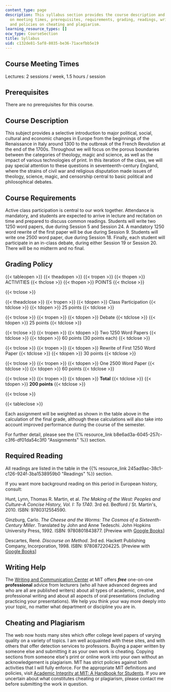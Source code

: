 ```yaml
---
content_type: page
description: This syllabus section provides the course description and information
  on meeting times, prerequisites, requirements, grading, readings, writing help,
  and policies on cheating and plagiarism.
learning_resource_types: []
ocw_type: CourseSection
title: Syllabus
uid: c132de81-5af8-8035-be36-71acefbb5e19
---
```


Course Meeting Times
--------------------

Lectures: 2 sessions / week, 1.5 hours / session

Prerequisites
-------------

There are no prerequisites for this course.

Course Description
------------------

This subject provides a selective introduction to major political, social, cultural and economic changes in Europe from the beginnings of the Renaissance in Italy around 1300 to the outbreak of the French Revolution at the end of the 1700s. Throughout we will focus on the porous boundaries between the categories of theology, magic and science, as well as the impact of various technologies of print. In this iteration of the class, we will pay special attention to these questions in seventeenth-century England, where the strains of civil war and religious disputation made issues of theology, science, magic, and censorship central to basic political and philosophical debates.

Course Requirements
-------------------

Active class participation is central to our work together. Attendance is mandatory, and students are expected to arrive in lecture and recitation on time and prepared to discuss common readings. Students will write two 1250 word papers, due during Session 5 and Session 24. A mandatory 1250 word rewrite of the first paper will be due during Session 9. Students will write one 2500 word paper, due during Session 18. Finally, each student will participate in an in-class debate, during either Session 19 or Session 20. There will be no midterm and no final.

Grading Policy
--------------

{{< tableopen >}}
{{< theadopen >}}
{{< tropen >}}
{{< thopen >}}
ACTIVITIES
{{< thclose >}}
{{< thopen >}}
POINTS
{{< thclose >}}

{{< trclose >}}

{{< theadclose >}}
{{< tropen >}}
{{< tdopen >}}
Class Participation
{{< tdclose >}}
{{< tdopen >}}
25 points
{{< tdclose >}}

{{< trclose >}}
{{< tropen >}}
{{< tdopen >}}
Debate
{{< tdclose >}}
{{< tdopen >}}
25 points
{{< tdclose >}}

{{< trclose >}}
{{< tropen >}}
{{< tdopen >}}
Two 1250 Word Papers
{{< tdclose >}}
{{< tdopen >}}
60 points (30 points each)
{{< tdclose >}}

{{< trclose >}}
{{< tropen >}}
{{< tdopen >}}
Rewrite of First 1250 Word Paper
{{< tdclose >}}
{{< tdopen >}}
30 points
{{< tdclose >}}

{{< trclose >}}
{{< tropen >}}
{{< tdopen >}}
One 2500 Word Paper
{{< tdclose >}}
{{< tdopen >}}
60 points
{{< tdclose >}}

{{< trclose >}}
{{< tropen >}}
{{< tdopen >}}
**Total**
{{< tdclose >}}
{{< tdopen >}}
**200 points**
{{< tdclose >}}

{{< trclose >}}

{{< tableclose >}}

Each assignment will be weighted as shown in the table above in the calculation of the final grade, although these calculations will also take into account improved performance during the course of the semester.

For further detail, please see the {{% resource_link b8e6ad3a-6045-257c-c3f6-df01da54c3f0 "Assignments" %}} section.

Required Reading
----------------

All readings are listed in the table in the {{% resource_link 245ad9ac-38c1-c126-924f-3ba1538959b0 "Readings" %}} section.

If you want more background reading on this period in European history, consult:

Hunt, Lynn, Thomas R. Martin, et al. _The Making of the West: Peoples and Culture–A Concise History, Vol. I: To 1740_. 3rd ed. Bedford / St. Martin's, 2010. ISBN: 9780312554590.

Ginzburg, Carlo. _The Cheese and the Worms: The Cosmos of a Sixteenth-Century Miller_. Translated by John and Anne Tedeschi. John Hopkins University Press, 1992. ISBN: 9780801843877. \[Preview with [Google Books](http://books.google.com/books?id=4IUREWq_o3MC&pg=PAfrontcover)\]

Descartes, René. _Discourse on Method_. 3rd ed. Hackett Publishing Company, Incorporation, 1998. ISBN: 9780872204225. \[Preview with [Google Books](http://books.google.com/books?id=URMSbDE9JvgC&pg=PAfrontcover)\]

Writing Help
------------

The [Writing and Communication Center](http://cmsw.mit.edu/writing-and-communication-center/) at MIT offers _**free**_ one-on-one **professional** advice from lecturers (who all have advanced degrees and who are all are published writers) about all types of academic, creative, and professional writing and about all aspects of oral presentations (including practicing your presentations). We help you think your way more deeply into your topic, no matter what department or discipline you are in.

Cheating and Plagiarism
-----------------------

The web now hosts many sites which offer college level papers of varying quality on a variety of topics. I am well acquainted with these sites, and with others that offer detection services to professors. Buying a paper written by someone else and submitting it as your own work is cheating. Copying sections from someone else's print or online work into your own without an acknowledgement is plagiarism. MIT has strict policies against both activities that I will fully enforce. For the appropriate MIT definitions and policies, visit [Academic Integrity at MIT: A Handbook for Students](http://integrity.mit.edu/). If you are uncertain about what constitutes cheating or plagiarism, please contact me before submitting the work in question.